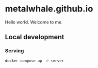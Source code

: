 # metalwhale.github.io
Hello world. Welcome to me.

## Local development
### Serving
```bash
docker compose up -d server
```
